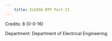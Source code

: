 ```yaml
---
    title: ELD456 BTP Part-II
---
```

Credits: 8 (0-0-16)

Department: Department of Electrical Engineering


